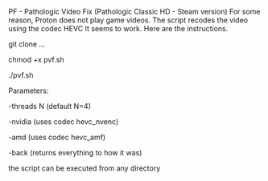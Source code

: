 PF - Pathologic Video Fix
(Pathologic Classic HD - Steam version)
For some reason, Proton does not play game videos.
The script recodes the video using the codec HEVC
It seems to work. Here are the instructions.

git clone ...

chmod +x pvf.sh

./pvf.sh

Parameters:

-threads N (default N=4)

-nvidia (uses codec hevc_nvenc)

-amd	(uses codec hevc_amf)

-back	(returns everything to how it was)

the script can be executed from any directory

